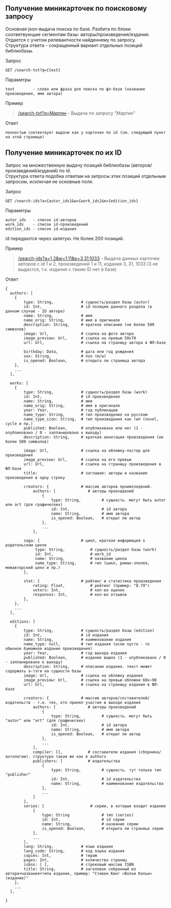 ## Получение миникарточек по поисковому запросу

Основная json-выдача поиска по базе. Разбита по блоки соответвующие сегментам базы: авторы/произведения/издания. Отдается с учетом релевантности найденнему по запросу.  
Структура ответа - сокращенный вариант отдельных позиций библиобазы.

Запрос
```
GET /search-txt?q={text}
```

Параметры
```
text        - слово или фраза для поиска по фл-базе (название произведения, имя автора)
```

Пример
> [/search-txt?q=Мартин](https://api.fantlab.ru/search-txt?q=Мартин) - Выдача по запросу "Мартин"

Ответ
```
полностью соответвует выдачи как у карточек по id (см. следующий пункт на этой странице)
```


## Получение миникарточек по их ID

Запрос на множественную выдачу позиций библиобазы (авторов/произведений/изданий) по id.  
Структура ответа подобна ответам на запросы этих позиций отдельным запросом, исключая не основные поля.

Запрос
```
GET /search-ids?a={autor_ids}&w={work_ids}&e={edition_ids}
```

Параметры
```
autor_ids   - список id-авторов
work_ids    - список id-произведений
edition_ids - список id-издания
```
id передаются через запятую. Не более 200 позиций.

Пример
> [/search-ids?a=1,2&w=1,11&e=3,31,1033](https://api.fantlab.ru/search-ids?a=1,2&w=1,11&e=3,31,1033) - Выдача данных карточек авторов с id 1 и 2, произведений 1 и 11, издания 3, 31, 1033 (3 не выдастся, т.к. издания с таким ID нет в базе)

Ответ
```
{
  authors: [
    {
        type: String,            # сущность/раздел базы (autor)
        id: Int,                 # id позиции данного раздела (в данном случае - ID автора)
        name: String,            # имя
        name_orig: String,       # имя в оригинале
        description: String,     # краткое описание (не более 500 символов)
        image: Url,              # ссылка на фото автора
        image_preview: Url,      # ссылка на превью 50х70
        url: Url,                # ссылка на страницу автора в ФЛ-базе

        birthday: Data,          # дата или год рождения
        sex: String,             # пол (m/w)
        is_opened: Boolean,      # открыта ли страница автора
    },
    ...
  ],

  works: [
    {
        type: String,            # сущность/раздел базы (work)
        id: Int,                 # id произведения
        name: String,            # имя
        name_orig: String,       # имя в оригинале
        year: Year,              # год публикации
        name_type: String,       # тип произведения на русском
        name_type_icon: String,  # тип произведения как тип (novel, cycle и пр.)
        published: Boolean,      # опубликовано или нет (1 - опубликовано / 0 - запланировано к выходу)
        description: String,     # краткая аннотация произведения (не более 500 символов)
        
        image: Url,              # ссылка на обложку-постер для произведения
        image_preview: Url,      # ссылка на его превью
        url: Url,                # ссылка на страницу произведения в ФЛ-базе
        title:                   # заглавие: авторы и название произведения в одну строку

        creators: {              # массив авторов проивезедений.
            authors: [              # авторы произвдений
                {
                    type: String,         # сущность. могут быть autor или art (для графических)
                    id: Int,              # id автора
                    name: String,         # имя автора
                    is_opened: Boolean,   # открыт ли автор
                },
                ...
            ],

        saga: {                  # цикл, краткая информация о родительском цикле
             type: String,           # сущность/раздел базы (work)
             id: Int,                # work_id
             name: String,           # название цикла
             name_type: String,      # тип (цикл, роман-эпопея, межавторский цикл и пр.)
        },

        stat: {                  # рейтинг и статистика произведения
            rating: Float,           # рейтинг (пример: "8.79")
            voters: Int,             # кол-во оценок
            responses: Int,          # кол-во отзывов
        },
    },
    ...
  ],

  editions: [
    {
        type: String,            # сущность/раздел базы (edition)
        id: Int,                 # id издания
        name: String,            # наименование издания
        name_type: null,         # тип издания (если пусто - то обычное бумажное издание произведения)
        year: Year,              # год выхода издания
        published: Boolean,      # издание вышло (1 - опубликовано / 0 - запланировано к выходу)
        description: String,     # описание издания. текст может содержать a-тэги на сущности базы
        image: Url,              # ссылка на обложку издания
        image_preview: Url,      # ссылка на превью обложки 60х~90
        url: Url,                # ссылка на страницу издания в ФЛ-базе

        creators: {              # массив авторов/составителей/издательств - т.е. тех, кто принял участие в выходе издания
            authors: [              # авторы произведений
                {
                    type: String,         # сущность. могут быть "autor" или "art" (для графических)
                    id: Int,              # id автора
                    name: String,         # имя автора
                    is_opened: Boolean,   # открыт ли автор
                },
                ...
            ],
            compiler: [],           # составители издания (сборника/антологии). структура такая же как в authors
            publishers: [           # издательства
                {
                    type: String,         # сущность. тут только тип "publisher"
                    id: Int,              # id издательства
                    name: String,         # наименование издательства
                },
                ...
            ]
        },
        series: [                    # серии, в которые входит издание
            {
                type: String              # тип (series) 
                id: Int,                  # id серии
                name: String,             # название серии
                is_opened: Boolean,       # открыта ли страница серии
            },
            ...
        ],
        lang: String,            # язык издания
        lang_code: String,       # код языка издания
        copies: Int,             # тираж
        pages: Int,              # количество страниц
        isbns: [ ],              # строковый массив ISBN
        title: String,           # заголовок собранный из автора+названия+типа издания, пример: "Стивен Кинг «Волки Кальи» (издание)"
    },
    ...
  ],

}
```
